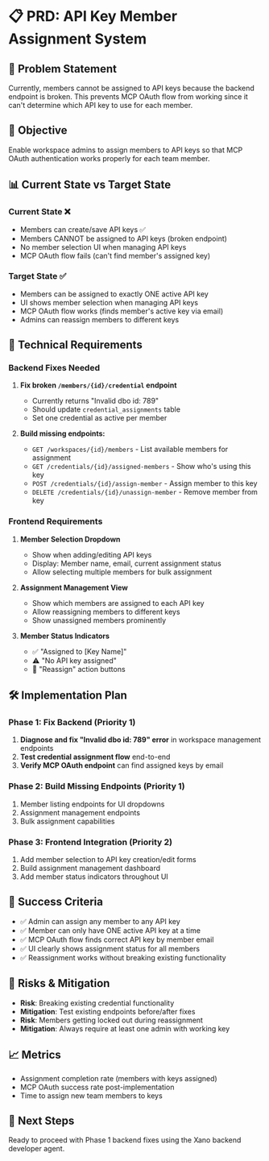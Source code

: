 # 📋 PRD: API Key Member Assignment System

## 🎯 Problem Statement
Currently, members cannot be assigned to API keys because the backend endpoint is broken. This prevents MCP OAuth flow from working since it can't determine which API key to use for each member.

## 🚀 Objective  
Enable workspace admins to assign members to API keys so that MCP OAuth authentication works properly for each team member.

## 📊 Current State vs Target State

### Current State ❌
- Members can create/save API keys ✅
- Members CANNOT be assigned to API keys (broken endpoint)
- No member selection UI when managing API keys
- MCP OAuth flow fails (can't find member's assigned key)

### Target State ✅
- Members can be assigned to exactly ONE active API key
- UI shows member selection when managing API keys
- MCP OAuth flow works (finds member's active key via email)
- Admins can reassign members to different keys

## 🔧 Technical Requirements

### Backend Fixes Needed
1. **Fix broken `/members/{id}/credential` endpoint**
   - Currently returns "Invalid dbo id: 789"
   - Should update `credential_assignments` table
   - Set one credential as active per member

2. **Build missing endpoints:**
   - `GET /workspaces/{id}/members` - List available members for assignment
   - `GET /credentials/{id}/assigned-members` - Show who's using this key
   - `POST /credentials/{id}/assign-member` - Assign member to this key
   - `DELETE /credentials/{id}/unassign-member` - Remove member from key

### Frontend Requirements
1. **Member Selection Dropdown**
   - Show when adding/editing API keys
   - Display: Member name, email, current assignment status
   - Allow selecting multiple members for bulk assignment

2. **Assignment Management View**
   - Show which members are assigned to each API key
   - Allow reassigning members to different keys
   - Show unassigned members prominently

3. **Member Status Indicators**
   - ✅ "Assigned to [Key Name]"
   - ⚠️ "No API key assigned"
   - 🔄 "Reassign" action buttons

## 🛠 Implementation Plan

### Phase 1: Fix Backend (Priority 1)
1. **Diagnose and fix "Invalid dbo id: 789" error** in workspace management endpoints
2. **Test credential assignment flow** end-to-end
3. **Verify MCP OAuth endpoint** can find assigned keys by email

### Phase 2: Build Missing Endpoints (Priority 1) 
1. Member listing endpoints for UI dropdowns
2. Assignment management endpoints
3. Bulk assignment capabilities

### Phase 3: Frontend Integration (Priority 2)
1. Add member selection to API key creation/edit forms
2. Build assignment management dashboard
3. Add member status indicators throughout UI

## 🎯 Success Criteria
- ✅ Admin can assign any member to any API key
- ✅ Member can only have ONE active API key at a time  
- ✅ MCP OAuth flow finds correct API key by member email
- ✅ UI clearly shows assignment status for all members
- ✅ Reassignment works without breaking existing functionality

## 🚨 Risks & Mitigation
- **Risk**: Breaking existing credential functionality
- **Mitigation**: Test existing endpoints before/after fixes
- **Risk**: Members getting locked out during reassignment  
- **Mitigation**: Always require at least one admin with working key

## 📈 Metrics
- Assignment completion rate (members with keys assigned)
- MCP OAuth success rate post-implementation  
- Time to assign new team members to keys

## 🔗 Next Steps
Ready to proceed with Phase 1 backend fixes using the Xano backend developer agent.